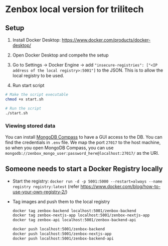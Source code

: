 # Zenbox local version for trilitech

## Setup

1. Install Docker Desktop: https://www.docker.com/products/docker-desktop/

1. Open Docker Desktop and compelte the setup

1. Go to Settings -> Docker Engine -> add `"insecure-registries": ["<IP address of the local registry>:5001"]` to the JSON. This is to allow the local registry to be used.

1. Run start script

```sh
# Make the script executable
chmod +x start.sh

# Run the script
./start.sh
```

### Viewing stored data

You can install [MongoDB Compass](https://www.mongodb.com/products/tools/compass) to have a GUI access to the DB. You can find the credentials in `.env` file. We map the port `27017` to the host machine, so when you open MongoDB Compass, you can use `mongodb://zenbox_mongo_user:password_here@localhost:27017/` as the URI.


## Someone needs to start a Docker Registry locally

- Start the registry: `docker run -d -p 5001:5000 --restart=always --name registry registry:latest` (refer https://www.docker.com/blog/how-to-use-your-own-registry-2/)
- Tag images and push them to the local registry

  ```sh
  docker tag zenbox-backend localhost:5001/zenbox-backend
  docker tag zenbox-nextjs-app localhost:5001/zenbox-nextjs-app
  docker tag zenbox-api localhost:5001/zenbox-backend-api
  ```

  ```sh
  docker push localhost:5001/zenbox-backend
  docker push localhost:5001/zenbox-nextjs-app
  docker push localhost:5001/zenbox-backend-api
  ```
